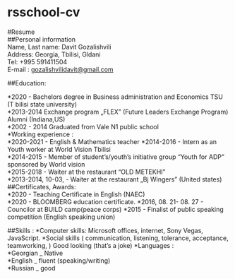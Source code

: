 # rsschool-cv
#Resume  
 ##Personal information    
Name, Last name: Davit Gozalishvili   
Address: Georgia, Tbilisi, Gldani   
Tel: +995 591411504   
E-mail : gozalishvilidavit@gmail.com  
  

##Education:   
  
*2020 - Bachelors degree in Business administration and Economics TSU (T bilisi state university)   
*2013-2014 Exchange program „FLEX” (Future Leaders Exchange Program) Alumni (Indiana,US)   
*2002 - 2014 Graduated from Vale N1 public school  
*Working experience :   
*2020-2021 - English & Mathematics teacher 
*2014-2016 - Intern as an Youth worker at World Vision Tbilisi   
*2014-2015 - Member of student’s/youth’s initiative group “Youth for ADP”   sponsored by World vision   
*2015-2018 - Waiter at the restaurant “OLD METEKHI”   
*2013-2014, 10-03, - Waiter at the restaurant „Bj Wingers” (United states)   
##Certificates, Awards:   
*2020 - Teaching Certificate in English (NAEC)   
*2020 - BLOOMBERG education certificate. 
*2016, 08. 21- 08. 27 - Councilor at BUILD camp(peace corps) 
*2015 - Finalist of public speaking competition (English speaking union) 

##Skills : 
*Computer skills: Microsoft offices, internet, Sony Vegas, JavaScript. 
*Social skills ( communication, listening, tolerance, acceptance, teamworking, ) Good looking (that’s a joke) 
*Languages :   
*Georgian _ Native   
*English _ fluent (speaking/writing)   
*Russian _ good   
